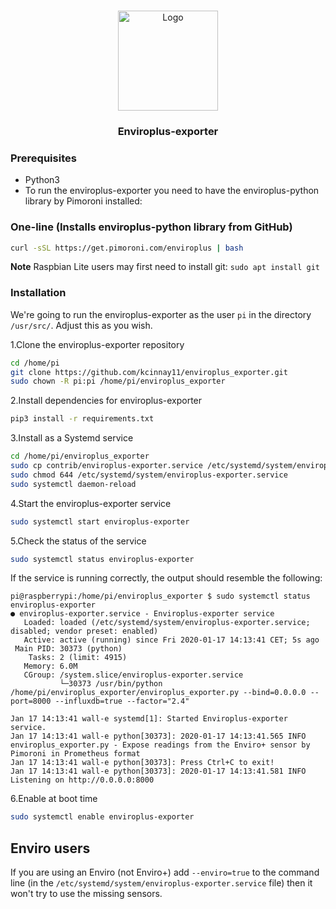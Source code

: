 <!-- PROJECT LOGO -->
<br />
<p align="center">
  <a href="https://github.com/tijmenvandenbrink/enviroplus_exporter">
    <img src="logo/logo.png" alt="Logo" width="160" height="160">
  </a>

  <h3 align="center">Enviroplus-exporter</h3>
  
<!-- GETTING STARTED -->

### Prerequisites

- Python3
- To run the enviroplus-exporter you need to have the enviroplus-python library by Pimoroni installed:
 
### One-line (Installs enviroplus-python library from GitHub)

```sh
curl -sSL https://get.pimoroni.com/enviroplus | bash
```

**Note** Raspbian Lite users may first need to install git: `sudo apt install git`

### Installation
We're going to run the enviroplus-exporter as the user ```pi``` in the directory ```/usr/src/```. Adjust this as you wish.
 
1.Clone the enviroplus-exporter repository
```sh
cd /home/pi
git clone https://github.com/kcinnay11/enviroplus_exporter.git
sudo chown -R pi:pi /home/pi/enviroplus_exporter
```

2.Install dependencies for enviroplus-exporter
```sh
pip3 install -r requirements.txt
```

3.Install as a Systemd service
```sh
cd /home/pi/enviroplus_exporter
sudo cp contrib/enviroplus-exporter.service /etc/systemd/system/enviroplus-exporter.service
sudo chmod 644 /etc/systemd/system/enviroplus-exporter.service
sudo systemctl daemon-reload
```
4.Start the enviroplus-exporter service
```sh
sudo systemctl start enviroplus-exporter
```
5.Check the status of the service
```sh
sudo systemctl status enviroplus-exporter
```
If the service is running correctly, the output should resemble the following:

```
pi@raspberrypi:/home/pi/enviroplus_exporter $ sudo systemctl status enviroplus-exporter
● enviroplus-exporter.service - Enviroplus-exporter service
   Loaded: loaded (/etc/systemd/system/enviroplus-exporter.service; disabled; vendor preset: enabled)
   Active: active (running) since Fri 2020-01-17 14:13:41 CET; 5s ago
 Main PID: 30373 (python)
    Tasks: 2 (limit: 4915)
   Memory: 6.0M
   CGroup: /system.slice/enviroplus-exporter.service
           └─30373 /usr/bin/python /home/pi/enviroplus_exporter/enviroplus_exporter.py --bind=0.0.0.0 --port=8000 --influxdb=true --factor="2.4"

Jan 17 14:13:41 wall-e systemd[1]: Started Enviroplus-exporter service.
Jan 17 14:13:41 wall-e python[30373]: 2020-01-17 14:13:41.565 INFO     enviroplus_exporter.py - Expose readings from the Enviro+ sensor by Pimoroni in Prometheus format
Jan 17 14:13:41 wall-e python[30373]: Press Ctrl+C to exit!
Jan 17 14:13:41 wall-e python[30373]: 2020-01-17 14:13:41.581 INFO     Listening on http://0.0.0.0:8000
```

6.Enable at boot time
```sh
sudo systemctl enable enviroplus-exporter
```

## Enviro users

If you are using an Enviro (not Enviro+) add `--enviro=true` to the command line (in the `/etc/systemd/system/enviroplus-exporter.service` file) then it won't try to use the missing sensors.
